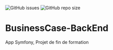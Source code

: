 ![GitHub issues](https://img.shields.io/github/issues/TheMaxium69/BusinessCase-BackEnd?color=ff0000) ![GitHub repo size](https://img.shields.io/github/repo-size/TheMaxium69/BusinessCase-BackEnd)

# BusinessCase-BackEnd
App Symfony, Projet de fin de formation
